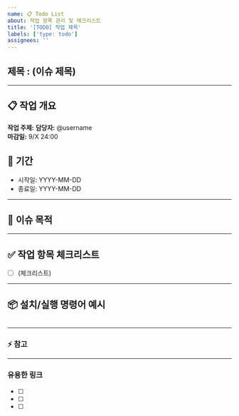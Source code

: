 ```yaml
---
name: 📋 Todo List
about: 작업 항목 관리 및 체크리스트
title: '[TODO] 작업 제목'
labels: ['type: todo']
assignees: ''
---
```


## 제목 : (이슈 제목)

---

## 📋 작업 개요
**작업 주제:** 
**담당자:** @username  
**마감일:** 9/X 24:00  

## 📅 기간
- 시작일: YYYY-MM-DD
- 종료일: YYYY-MM-DD

---

## 📌 이슈 목적


---

## ✅ 작업 항목 체크리스트

* [ ] (체크리스트)


---

## 📦 설치/실행 명령어 예시

```bash
```

---

### ⚡️ 참고

---

### 유용한 링크
- [ ] 
- [ ] 
- [ ] 
